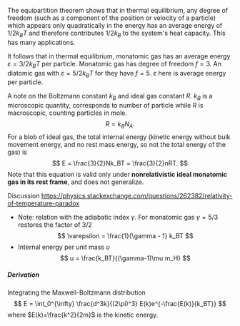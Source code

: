 
The equipartition theorem shows that in thermal equilibrium, any degree of freedom (such as a component of the position or velocity of a particle) which appears only quadratically in the energy has an average energy of $1/2k_B T$ and therefore contributes $1/2k_B$ to the system's heat capacity. This has many applications.

It follows that in thermal equilibrium, monatomic gas has an average energy $\varepsilon=3/2k_BT$ per particle. Monatomic gas has degree of freedom $f=3$. An diatomic gas with $\varepsilon = 5/2k_BT$ for they have $f=5$. $\varepsilon$ here is average energy per particle.

A note on the Boltzmann constant $k_B$ and ideal gas constant $R$. $k_B$ is a microscopic quantity, corresponds to number of particle while $R$ is macroscopic, counting particles in mole.
$$
R = k_BN_A.
$$
For a blob of ideal gas, the total internal energy (kinetic energy without bulk movement energy, and no rest mass energy, so not the total energy of the gas) is
$$
E = \frac{3}{2}Nk_BT = \frac{3}{2}nRT.
$$
Note that this equation is valid only under **nonrelativistic ideal monatomic gas in its rest frame**, and does not generalize. 

Discussion
https://physics.stackexchange.com/questions/262382/relativity-of-temperature-paradox

- Note: relation with the adiabatic index $\gamma$. For monatomic gas $\gamma=5/3$ restores the factor of $3 /2$
$$
\varepsilon = \frac{1}{\gamma - 1} k_BT
$$
- Internal energy per unit mass $u$
$$
u = \frac{k_BT}{(\gamma-1)\mu m_H}
$$
##### Derivation
Integrating the Maxwell-Boltzmann distribution
$$
E = \int_0^{\infty} \frac{d^3k}{(2\pi)^3} E(k)e^{-\frac{E(k)}{k_BT}}
$$
where $E(k)=\frac{k^2}{2m}$ is the kinetic energy. 
